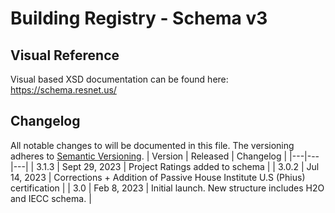 # Building Registry - Schema v3

## Visual Reference
Visual based XSD documentation can be found here:
https://schema.resnet.us/

## Changelog
All notable changes to will be documented in this file. The versioning adheres to [Semantic Versioning](https://semver.org/spec/v2.0.0.html).
| Version | Released | Changelog |
|---|---|---|
| 3.1.3 | Sept 29, 2023 | Project Ratings added to schema |
| 3.0.2 | Jul 14, 2023 | Corrections + Addition of Passive House Institute U.S (Phius) certification |
| 3.0 | Feb 8, 2023 | Initial launch. New structure includes H2O and IECC schema. |
